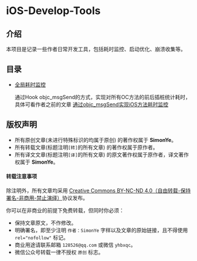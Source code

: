 # iOS-Develop-Tools
## 介绍

本项目是记录一些作者日常开发工具，包括耗时监控、启动优化、崩溃收集等。

## 目录

- [全局耗时监控](/iOSDevelopTools/IOSDevelopTools/OCTimeConsumeMonitor)

  通过Hook objc_msgSend的方式，实现对所有OC方法的前后插桩统计耗时，具体可看作者之前的文章 [通过objc_msgSend实现iOS方法耗时监控](https://juejin.im/post/5e678c526fb9a07c994bf1d8)





## 版权声明

* 所有原创文章(未进行特殊标识的均属于原创) 的著作权属于 **SimonYe**。
* 所有转载文章(标题注明`[转]`的所有文章) 的著作权属于原作者。
* 所有译文文章(标题注明`[译]`的所有文章) 的原文著作权属于原作者，译文著作权属于 **SimonYe**。

#### 转载注意事项

除注明外，所有文章均采用 [Creative Commons BY-NC-ND 4.0（自由转载-保持署名-非商用-禁止演绎）](http://creativecommons.org/licenses/by-nc-nd/4.0/deed.zh)协议发布。

你可以在非商业的前提下免费转载，但同时你必须：

* 保持文章原文，不作修改。
* 明确署名，即至少注明 `作者：SimonYe` 字样以及文章的原始链接，且不得使用 `rel="nofollow"` 标记。
* 商业用途请联系邮箱 `128526@qq.com` 或微信 `yhbxqc`。
* 微信公众号转载一律不授权 `原创` 标志。